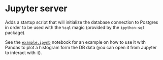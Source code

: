 # Jupyter server

Adds a startup script that will initialize the database connection to Postgres in order to be used with the `%sql` magic (provided by the `ipython-sql` package).

See the [`example.ipynb`](http://localhost:8888/lab/workspaces/auto-S/tree/example.ipynb) notebook for an example on how to use it with Pandas to plot a histogram form the DB data (you can open it from Jupyter to interact with it).
